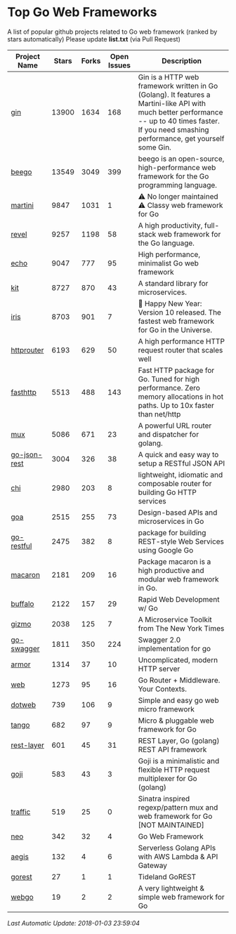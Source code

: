 # Top Go Web Frameworks
A list of popular github projects related to Go web framework (ranked by stars automatically)
Please update **list.txt** (via Pull Request)

| Project Name | Stars | Forks | Open Issues | Description |
| ------------ | ----- | ----- | ----------- | ----------- |
| [gin](https://github.com/gin-gonic/gin) | 13900 | 1634 | 168 | Gin is a HTTP web framework written in Go (Golang). It features a Martini-like API with much better performance -- up to 40 times faster. If you need smashing performance, get yourself some Gin. |
| [beego](https://github.com/astaxie/beego) | 13549 | 3049 | 399 | beego is an open-source, high-performance web framework for the Go programming language. |
| [martini](https://github.com/go-martini/martini) | 9847 | 1031 | 1 | ⚠️ No longer maintained ⚠️  Classy web framework for Go |
| [revel](https://github.com/revel/revel) | 9257 | 1198 | 58 | A high productivity, full-stack web framework for the Go language. |
| [echo](https://github.com/labstack/echo) | 9047 | 777 | 95 | High performance, minimalist Go web framework |
| [kit](https://github.com/go-kit/kit) | 8727 | 870 | 43 | A standard library for microservices. |
| [iris](https://github.com/kataras/iris) | 8703 | 901 | 7 |  :gift: Happy New Year: Version 10 released. The fastest web framework for Go in the Universe. |
| [httprouter](https://github.com/julienschmidt/httprouter) | 6193 | 629 | 50 | A high performance HTTP request router that scales well |
| [fasthttp](https://github.com/valyala/fasthttp) | 5513 | 488 | 143 | Fast HTTP package for Go. Tuned for high performance. Zero memory allocations in hot paths. Up to 10x faster than net/http |
| [mux](https://github.com/gorilla/mux) | 5086 | 671 | 23 | A powerful URL router and dispatcher for golang. |
| [go-json-rest](https://github.com/ant0ine/go-json-rest) | 3004 | 326 | 38 | A quick and easy way to setup a RESTful JSON API |
| [chi](https://github.com/go-chi/chi) | 2980 | 203 | 8 | lightweight, idiomatic and composable router for building Go HTTP services |
| [goa](https://github.com/goadesign/goa) | 2515 | 255 | 73 | Design-based APIs and microservices in Go |
| [go-restful](https://github.com/emicklei/go-restful) | 2475 | 382 | 8 | package for building REST-style Web Services using Google Go |
| [macaron](https://github.com/go-macaron/macaron) | 2181 | 209 | 16 | Package macaron is a high productive and modular web framework in Go. |
| [buffalo](https://github.com/gobuffalo/buffalo) | 2122 | 157 | 29 | Rapid Web Development w/ Go |
| [gizmo](https://github.com/NYTimes/gizmo) | 2038 | 125 | 7 | A Microservice Toolkit from The New York Times |
| [go-swagger](https://github.com/go-swagger/go-swagger) | 1811 | 350 | 224 | Swagger 2.0 implementation for go |
| [armor](https://github.com/labstack/armor) | 1314 | 37 | 10 | Uncomplicated, modern HTTP server |
| [web](https://github.com/gocraft/web) | 1273 | 95 | 16 | Go Router + Middleware. Your Contexts. |
| [dotweb](https://github.com/devfeel/dotweb) | 739 | 106 | 9 | Simple and easy go web micro framework |
| [tango](https://github.com/lunny/tango) | 682 | 97 | 9 | Micro & pluggable web framework for Go |
| [rest-layer](https://github.com/rs/rest-layer) | 601 | 45 | 31 | REST Layer, Go (golang) REST API framework |
| [goji](https://github.com/goji/goji) | 583 | 43 | 3 | Goji is a minimalistic and flexible HTTP request multiplexer for Go (golang) |
| [traffic](https://github.com/pilu/traffic) | 519 | 25 | 0 | Sinatra inspired regexp/pattern mux and web framework for Go [NOT MAINTAINED] |
| [neo](https://github.com/ivpusic/neo) | 342 | 32 | 4 | Go Web Framework |
| [aegis](https://github.com/tmaiaroto/aegis) | 132 | 4 | 6 | Serverless Golang APIs with AWS Lambda & API Gateway |
| [gorest](https://github.com/tideland/gorest) | 27 | 1 | 1 | Tideland GoREST |
| [webgo](https://github.com/bnkamalesh/webgo) | 19 | 2 | 2 | A very lightweight & simple web framework for Go |

*Last Automatic Update: 2018-01-03 23:59:04*